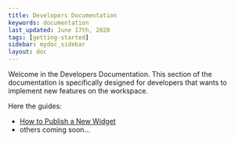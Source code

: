 ```yaml
---
title: Developers Documentation
keywords: documentation
last_updated: June 17th, 2020
tags: [getting-started]
sidebar: mydoc_sidebar
layout: doc
---
```


Welcome in the Developers Documentation. This section of the documentation is specifically designed for developers 
that wants to implement new features on the workspace.

Here the guides:

- [How to Publish a New Widget]
- others coming soon...


[How to Publish a New Widget]: <https://github.com/AskdataHQ/askdata-docs/blob/gh-pages/docs/how-to-publish-a-new-widget.md>
